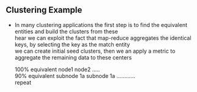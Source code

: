 ## Clustering Example

- In many clustering applications the first step is to find the equivalent entities and build the clusters from these   
  hear we can exploit the fact that map-reduce aggregates the identical keys, by selecting the key as the match entity  
  we can create initial seed clusters, then we an apply a metric to aggregate the remaining data to these centers  
  
  
  
    100% equivalent              node1             node2 .....  
    90%  equivalent   subnode 1a      subnode 1a ............                 
    repeat